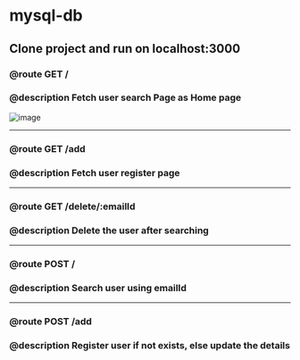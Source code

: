 # mysql-db

## Clone project and run on localhost:3000


### @route GET /
### @description Fetch user search Page as Home page

![image](https://user-images.githubusercontent.com/26899808/56731727-d3e13900-6778-11e9-92c9-e896d3e4a03e.png)

************************

### @route GET /add
### @description Fetch user register page


************************

### @route GET /delete/:emailId
### @description Delete the user after searching


************************

### @route POST /
### @description Search user using emailId


************************

### @route POST /add
### @description Register user if not exists, else update the details


